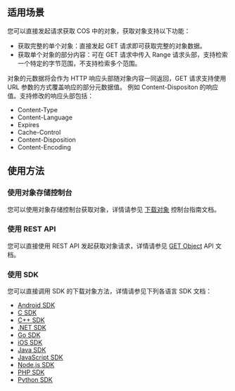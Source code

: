 ## 适用场景

您可以直接发起请求获取 COS 中的对象，获取对象支持以下功能：

- 获取完整的单个对象：直接发起 GET 请求即可获取完整的对象数据。
- 获取单个对象的部分内容：可在 GET 请求中传入 Range 请求头部，支持检索一个特定的字节范围，不支持检索多个范围。

对象的元数据将会作为 HTTP 响应头部随对象内容一同返回，GET 请求支持使用 URL 参数的方式覆盖响应的部分元数据值。
例如 Content-Dispositon 的响应值。支持修改的响应头部包括：
- Content-Type
- Content-Language
- Expires
- Cache-Control
- Content-Disposition
- Content-Encoding

## 使用方法

### 使用对象存储控制台

您可以使用对象存储控制台获取对象，详情请参见 [下载对象](https://intl.cloud.tencent.com/document/product/436/13322) 控制台指南文档。

### 使用 REST API

您可以直接使用 REST API 发起获取对象请求，详情请参见 [GET Object](https://intl.cloud.tencent.com/document/product/436/7753) API 文档。

### 使用 SDK

您可以直接调用 SDK 的下载对象方法，详情请参见下列各语言 SDK 文档：

- [Android SDK](https://intl.cloud.tencent.com/document/product/436/31463#.E4.B8.8B.E8.BD.BD.E5.AF.B9.E8.B1.A1)
- [C SDK](https://intl.cloud.tencent.com/document/product/436/31464#.E4.B8.8B.E8.BD.BD.E5.AF.B9.E8.B1.A1)
- [C++ SDK](https://intl.cloud.tencent.com/document/product/436/31465#.E4.B8.8B.E8.BD.BD.E5.AF.B9.E8.B1.A1)
- [.NET SDK](https://intl.cloud.tencent.com/document/product/436/30595)
- [Go SDK](https://intl.cloud.tencent.com/document/product/436/31466#.E4.B8.8B.E8.BD.BD.E5.AF.B9.E8.B1.A1)
- [iOS SDK](https://intl.cloud.tencent.com/document/product/436/31467#.E8.8E.B7.E5.8F.96.E5.AF.B9.E8.B1.A1)
- [Java SDK](https://intl.cloud.tencent.com/document/product/436/31468#.E4.B8.8B.E8.BD.BD.E5.AF.B9.E8.B1.A1)
- [JavaScript SDK](https://intl.cloud.tencent.com/document/product/436/31477#.E4.B8.8B.E8.BD.BD.E5.AF.B9.E8.B1.A1)
- [Node.js SDK](https://intl.cloud.tencent.com/document/product/436/31469#.E4.B8.8B.E8.BD.BD.E5.AF.B9.E8.B1.A1)
- [PHP SDK](https://intl.cloud.tencent.com/document/product/436/31470#.E4.B8.8B.E8.BD.BD.E5.AF.B9.E8.B1.A1)
- [Python SDK](https://intl.cloud.tencent.com/document/product/436/31471#.E4.B8.8B.E8.BD.BD.E5.AF.B9.E8.B1.A1)
